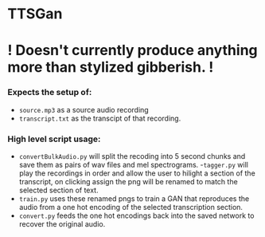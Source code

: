 # TTSGan

# ! Doesn't currently produce anything more than stylized gibberish. !

### Expects the setup of:
- `source.mp3` as a source audio recording 
- `transcript.txt` as the transcipt of that recording.

### High level script usage:
- `convertBulkAudio.py` will split the recoding into 5 second chunks and save them as pairs of wav files and mel spectrograms.
-`tagger.py` will play the recordings in order and allow the user to hilight a section of the transcript, on clicking assign the png will be renamed to match the selected section of text.
- `train.py` uses these renamed pngs to train a GAN that reproduces the audio from a one hot encoding of the selected transcription section.
- `convert.py` feeds the one hot encodings back into the saved network to recover the original audio.

